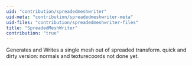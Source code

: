```yaml
---
uid: "contribution/spreadedmeshwriter"
uid-meta: "contribution/spreadedmeshwriter-meta"
uid-files: "contribution/spreadedmeshwriter-files"
title: "SpreadedMeshWriter"
contribution: "true"
---
```


Generates and Writes a single mesh out of spreaded transform.
quick and dirty version:
normals and texturecoords not done yet.